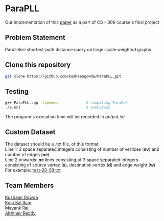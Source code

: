 # ParaPLL

Our implementation of this [paper](https://dl.acm.org/doi/10.1145/3225058.3225061) as a part of CS - 309 course's final project

## Problem Statement

Parallelize shortest-path distance query on large-scale weighted graphs

## Clone this repository

```bash
git clone https://github.com/kushaangowda/ParaPLL.git
```

## Testing

```bash
g++ ParaPLL.cpp -fopenmp             # compiling ParaPLL
./a.out                              # execution
```

The program's execution time will be recorded in <i>output.txt</i>

## Custom Dataset

The dataset should be a .txt file, of this format  
Line 1: 2 space separated integers consisting of number of vertices (<strong>nv</strong>) and number of edges (<strong>ne</strong>)  
Line 2 onwards: <strong>ne</strong> lines consisting of 3 space separated integers consisting of source vertex (<strong>s</strong>), destination vertex (<strong>d</strong>) and edge weight (<strong>w</strong>)  
For example: [test-20-98.txt](Datasets/test-20-98.txt)

## Team Members

[Kushaan Gowda](https://github.com/kushaangowda)  
[Kola Sai Ram](https://github.com/sairam135)  
[Mayank Raj](https://github.com/mayank-raj15)  
[Abhinav Reddy]()
